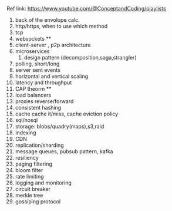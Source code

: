 Ref link: https://www.youtube.com/@ConceptandCoding/playlists

1. back of the envolope calc.
3. http/https, when to use which method
4. tcp
5. websockets **
6. client-server , p2p architecture
7. microservices
	1. design pattern (decomposition,saga,strangler)
8. polling, short/long
9. server sent events
10. horizontal and vertical scaling
11. latency and throughput
12. CAP theorm **
13. load balancers
14. proxies reverse/forward
15. consistent hashing
16. cache cache it/miss, cache eviction policy
17. sql/nosql
18. storage: blobs/quadry(maps),s3,raid
19. indexing
20. CDN
21. replication/sharding
22. message queues, pubsub pattern, kafka
23. resiliency
24. paging filtering
25. bloom filter
26. rate limiting
27. logging and monitoring
28. circuit breaker
29. merkle tree
30. gossiping protocol
